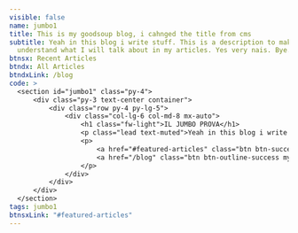 ```yaml
---
visible: false
name: jumbo1
title: This is my goodsoup blog, i cahnged the title from cms
subtitle: Yeah in this blog i write stuff. This is a description to make people
  understand what I will talk about in my articles. Yes very nais. Bye.
btnsx: Recent Articles
btndx: All Articles
btndxLink: /blog
code: >
  <section id="jumbo1" class="py-4">
      <div class="py-3 text-center container">
          <div class="row py-4 py-lg-5">
              <div class="col-lg-6 col-md-8 mx-auto">
                  <h1 class="fw-light">IL JUMBO PROVA</h1>
                  <p class="lead text-muted">Yeah in this blog i write stuff. This is a description to make people understand what I will talk about in my articles. Yes very nais. Bye.</p>
                  <p>
                      <a href="#featured-articles" class="btn btn-success my-2">Recent Articles</a>
                      <a href="/blog" class="btn btn-outline-success my-2">All Articles</a>
                  </p>
              </div>
          </div>
      </div>
  </section>
tags: jumbo1
btnsxLink: "#featured-articles"
---
```

